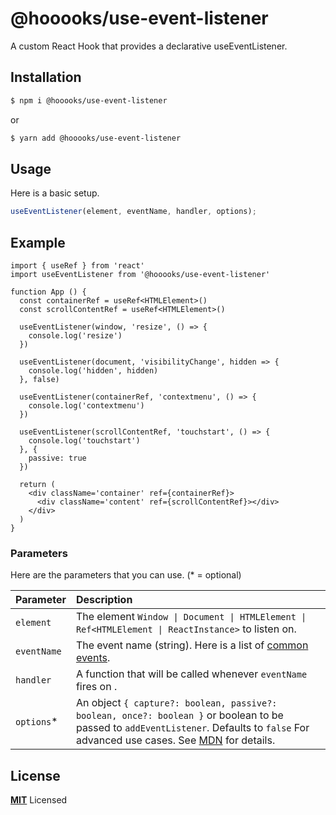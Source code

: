# @hooooks/use-event-listener

A custom React Hook that provides a declarative useEventListener.

## Installation

```bash
$ npm i @hooooks/use-event-listener
```

or

```bash
$ yarn add @hooooks/use-event-listener
```

## Usage

Here is a basic setup.

```js
useEventListener(element, eventName, handler, options);
```

## Example

```tsx
import { useRef } from 'react'
import useEventListener from '@hooooks/use-event-listener'

function App () {
  const containerRef = useRef<HTMLElement>()
  const scrollContentRef = useRef<HTMLElement>()

  useEventListener(window, 'resize', () => {
    console.log('resize')
  })

  useEventListener(document, 'visibilityChange', hidden => {
    console.log('hidden', hidden)
  }, false)

  useEventListener(containerRef, 'contextmenu', () => {
    console.log('contextmenu')
  })

  useEventListener(scrollContentRef, 'touchstart', () => {
    console.log('touchstart')
  }, {
    passive: true
  })

  return (
    <div className='container' ref={containerRef}>
      <div className='content' ref={scrollContentRef}></div>
    </div>
  )
}
```
### Parameters

Here are the parameters that you can use. (\* = optional)

| Parameter   | Description                                                                                                                                                                                                                            |
| :---------- | :------------------------------------------------------------------------------------------------------------------------------------------------------------------------------------------------------------------------------------- |
| `element` | The element `Window \| Document \| HTMLElement \| Ref<HTMLElement \| ReactInstance>` to listen on. |
| `eventName` | The event name (string). Here is a list of [common events](https://developer.mozilla.org/en-US/docs/Web/Events).|
| `handler`   | A function that will be called whenever `eventName` fires on .|                                                                                                                                                                                                                                                               
| `options`\* | An object `{ capture?: boolean, passive?: boolean, once?: boolean }` or boolean to be passed to `addEventListener`. Defaults to `false` For advanced use cases. See [MDN](https://developer.mozilla.org/en-US/docs/Web/API/EventTarget/addEventListener) for details. |


## License

**[MIT](LICENSE)** Licensed


<!-- markdownlint-enable -->
<!-- prettier-ignore-end -->


